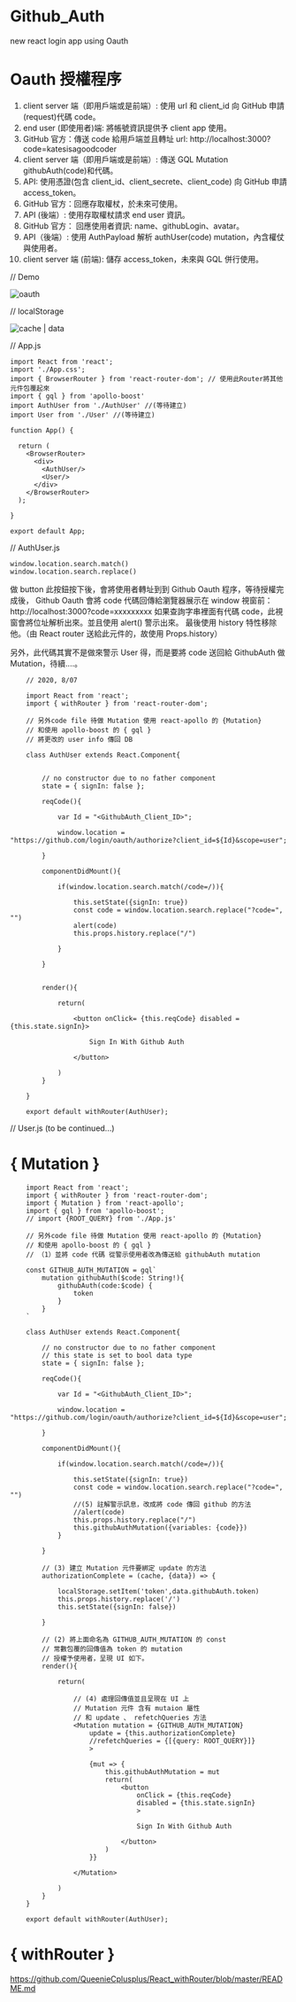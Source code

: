 # Github_Auth
new react  login app using Oauth

# Oauth 授權程序

1. client server 端（即用戶端或是前端）: 使用 url 和 client_id 向 GitHub 申請(request)代碼 code。
2. end user (即使用者)端: 將帳號資訊提供予 client app 使用。
3. GitHub 官方：傳送 code 給用戶端並且轉址 url: http://localhost:3000?code=katesisagoodcoder
4. client server 端（即用戶端或是前端）: 傳送 GQL Mutation githubAuth(code)和代碼。
5. API: 使用憑證(包含 client_id、client_secrete、client_code) 向 GitHub 申請 access_token。
6. GitHub 官方：回應存取權杖，於未來可使用。
7. API (後端）: 使用存取權杖請求 end user 資訊。
8. GitHub 官方： 回應使用者資訊: name、githubLogin、avatar。
9. API（後端）: 使用 AuthPayload 解析 authUser(code) mutation，內含權仗與使用者。
10. client server 端 (前端): 儲存 access_token，未來與 GQL 併行使用。

// Demo

![oauth](https://raw.githubusercontent.com/QueenieCplusplus/Github_Auth/master/demo%202.png)

// localStorage

![cache | data](https://raw.githubusercontent.com/QueenieCplusplus/Github_Auth/master/application_localStorage.png)


// App.js

    import React from 'react';
    import './App.css';
    import { BrowserRouter } from 'react-router-dom'; // 使用此Router將其他元件包覆起來
    import { gql } from 'apollo-boost'
    import AuthUser from './AuthUser' //(等待建立)
    import User from './User' //(等待建立)

    function App() {

      return (
        <BrowserRouter>
          <div>
            <AuthUser/>
            <User/>
          </div>
        </BrowserRouter>
      );

    }

    export default App;


// AuthUser.js

    window.location.search.match()
    window.location.search.replace()

做 button 此按鈕按下後，會將使用者轉址到到 Github Oauth 程序，等待授權完成後，
Github Oauth 會將 code 代碼回傳給瀏覽器展示在 window 視窗前：http://localhost:3000?code=xxxxxxxxx
如果查詢字串裡面有代碼 code，此視窗會將位址解析出來。並且使用 alert() 警示出來。
最後使用 history 特性移除他。（由 React router 送給此元件的，故使用 Props.history）

另外，此代碼其實不是做來警示 User 得，而是要將 code 送回給 GithubAuth 做 Mutation，待續....。

        // 2020, 8/07

        import React from 'react';
        import { withRouter } from 'react-router-dom';

        // 另外code file 待做 Mutation 使用 react-apollo 的 {Mutation} 
        // 和使用 apollo-boost 的 { gql }
        // 將更改的 user info 傳回 DB

        class AuthUser extends React.Component{


            // no constructor due to no father component
            state = { signIn: false };

            reqCode(){

                var Id = "<GithubAuth_Client_ID>";

                window.location = "https://github.com/login/oauth/authorize?client_id=${Id}&scope=user";

            }

            componentDidMount(){

                if(window.location.search.match(/code=/)){

                    this.setState({signIn: true})
                    const code = window.location.search.replace("?code=", "")
                    alert(code)
                    this.props.history.replace("/")

                }

            }


            render(){

                return(

                    <button onClick= {this.reqCode} disabled = {this.state.signIn}>

                        Sign In With Github Auth

                    </button>

                )
            }

        }

        export default withRouter(AuthUser);


// User.js (to be continued...)

# { Mutation }


        import React from 'react';
        import { withRouter } from 'react-router-dom';
        import { Mutation } from 'react-apollo';
        import { gql } from 'apollo-boost';
        // import {ROOT_QUERY} from './App.js'

        // 另外code file 待做 Mutation 使用 react-apollo 的 {Mutation} 
        // 和使用 apollo-boost 的 { gql }
        // （1）並將 code 代碼 從警示使用者改為傳送給 githubAuth mutation

        const GITHUB_AUTH_MUTATION = gql`
            mutation githubAuth($code: String!){
                githubAuth(code:$code) {
                    token
                }
            }
        `

        class AuthUser extends React.Component{

            // no constructor due to no father component
            // this state is set to bool data type 
            state = { signIn: false };

            reqCode(){

                var Id = "<GithubAuth_Client_ID>";

                window.location = "https://github.com/login/oauth/authorize?client_id=${Id}&scope=user";

            }

            componentDidMount(){

                if(window.location.search.match(/code=/)){

                    this.setState({signIn: true})
                    const code = window.location.search.replace("?code=", "")
                    //(5) 註解警示訊息，改成將 code 傳回 github 的方法
                    //alert(code)
                    this.props.history.replace("/")
                    this.githubAuthMutation({variables: {code}})
                }

            }

            // (3) 建立 Mutation 元件要綁定 update 的方法
            authorizationComplete = (cache, {data}) => {

                localStorage.setItem('token',data.githubAuth.token)
                this.props.history.replace('/')
                this.setState({signIn: false})

            }

            // (2) 將上面命名為 GITHUB_AUTH_MUTATION 的 const 
            // 常數包覆的回傳值為 token 的 mutation
            // 授權予使用者，呈現 UI 如下。
            render(){

                return(

                    // (4) 處理回傳值並且呈現在 UI 上
                    // Mutation 元件 含有 mutaion 屬性
                    // 和 update 、 refetchQueries 方法
                    <Mutation mutation = {GITHUB_AUTH_MUTATION}
                        update = {this.authorizationComplete}
                        //refetchQueries = {[{query: ROOT_QUERY}]}
                        >

                        {mut => {
                            this.githubAuthMutation = mut
                            return(
                                <button
                                    onClick = {this.reqCode}
                                    disabled = {this.state.signIn}
                                    >

                                    Sign In With Github Auth

                                </button>
                            )
                        }}

                    </Mutation>

                )
            }
        }

        export default withRouter(AuthUser);

# { withRouter }

https://github.com/QueenieCplusplus/React_withRouter/blob/master/README.md
